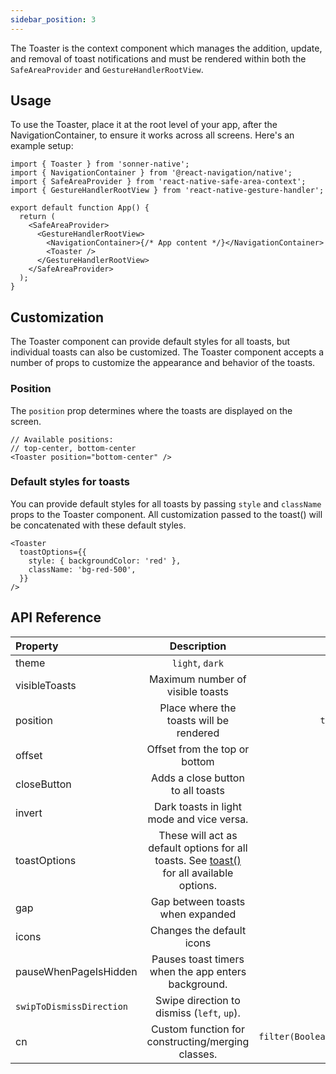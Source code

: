 ```yaml
---
sidebar_position: 3
---
```


The Toaster is the context component which manages the addition, update, and removal of toast notifications and must be rendered within both the `SafeAreaProvider` and `GestureHandlerRootView`.

## Usage

To use the Toaster, place it at the root level of your app, after the NavigationContainer, to ensure it works across all screens. Here's an example setup:

```tsx
import { Toaster } from 'sonner-native';
import { NavigationContainer } from '@react-navigation/native';
import { SafeAreaProvider } from 'react-native-safe-area-context';
import { GestureHandlerRootView } from 'react-native-gesture-handler';

export default function App() {
  return (
    <SafeAreaProvider>
      <GestureHandlerRootView>
        <NavigationContainer>{/* App content */}</NavigationContainer>
        <Toaster />
      </GestureHandlerRootView>
    </SafeAreaProvider>
  );
}
```

## Customization

The Toaster component can provide default styles for all toasts, but individual toasts can also be customized. The Toaster component accepts a number of props to customize the appearance and behavior of the toasts.

### Position

The `position` prop determines where the toasts are displayed on the screen.

```tsx
// Available positions:
// top-center, bottom-center
<Toaster position="bottom-center" />
```

### Default styles for toasts

You can provide default styles for all toasts by passing `style` and `className` props to the Toaster component. All customization passed to the toast() will be concatenated with these default styles.

```tsx
<Toaster
  toastOptions={{
    style: { backgroundColor: 'red' },
    className: 'bg-red-500',
  }}
/>
```

## API Reference

| Property                 |                                            Description                                             |                     Default |
| :----------------------- | :------------------------------------------------------------------------------------------------: | --------------------------: |
| theme                    |                                          `light`, `dark`                                           |                     `light` |
| visibleToasts            |                                  Maximum number of visible toasts                                  |                         `3` |
| position                 |                              Place where the toasts will be rendered                               |                `top-center` |
| offset                   |                                   Offset from the top or bottom                                    |                         `0` |
| closeButton              |                                 Adds a close button to all toasts                                  |                     `false` |
| invert                   |                             Dark toasts in light mode and vice versa.                              |                     `false` |
| toastOptions             | These will act as default options for all toasts. See [toast()](/toast) for all available options. |                        `{}` |
| gap                      |                                  Gap between toasts when expanded                                  |                        `16` |
| icons                    |                                     Changes the default icons                                      |                         `-` |
| pauseWhenPageIsHidden    |                        Pauses toast timers when the app enters background.                         |                        `{}` |
| `swipToDismissDirection` |                             Swipe direction to dismiss (`left`, `up`).                             |                        `up` |
| cn                       |                         Custom function for constructing/merging classes.                          | `filter(Boolean).join(' ')` |
